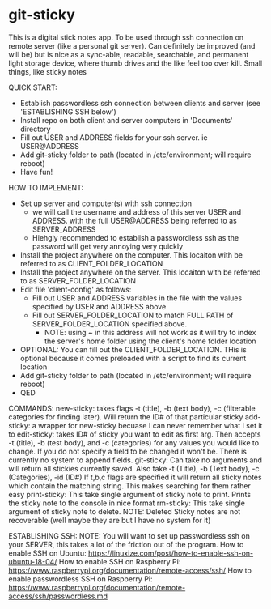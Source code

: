 # git-sticky
This is a digital stick notes app. To be used through ssh connection on remote server (like a personal git server). Can definitely be improved (and will be) 
 but is nice as a sync-able, readable, searchable, and permanent light storage device, where thumb drives and the like feel too over kill. 
 Small things, like sticky notes


QUICK START:
- Establish passwordless ssh connection between clients and server (see 'ESTABLISHING SSH below')
- Install repo on both client and server computers in 'Documents' directory 
- Fill out USER and ADDRESS fields for your ssh server. ie USER@ADDRESS
- Add git-sticky folder to path (located in /etc/environment; will require reboot)
- Have fun!


HOW TO IMPLEMENT:
- Set up server and computer(s) with ssh connection 
  - we will call the username and address of this server USER and ADDRESS. with the full USER@ADDRESS being referred to as SERVER_ADDRESS
  - Hiehgly recommended to establish a passwordless ssh as the password will get very annoying very quickly
- Install the project anywhere on the computer. This locaiton with be referred to as CLIENT_FOLDER_LOCATION
- Install the project anywhere on the server. This locaiton with be referred to as SERVER_FOLDER_LOCATION
- Edit file 'client-config' as follows:
  - Fill out USER and ADDRESS variables in the file with the values specified by USER and ADDRESS above 
  - Fill out SERVER_FOLDER_LOCATION to match FULL PATH of SERVER_FOLDER_LOCATION specified above. 
    - NOTE: using ~ in this address will not work as it will try to index the server's home folder using the client's home folder location
- OPTIONAL: You can fill out the CLIENT_FOLDER_LOCATION. THis is optional because it comes preloaded with a script to find its current location
- Add git-sticky folder to path (located in /etc/environment; will require reboot)
- QED


COMMANDS:
new-sticky: takes flags -t (title), -b (text body), -c (filterable categories for finding later). Will return the ID# of that particular sticky
add-sticky: a wrapper for new-sticky becuase I can never remember what I set it to
edit-sticky: takes ID# of sticky you want to edit as first arg. Then accepts -t (title), -b (test body), and -c (categories) for any values you 
              would like to change. If you do not specify a field to be changed it won't be. There is currently no system to append fields. 
git-sticky: Can take no arguments and will return all stickies currently saved. Also take -t (Title), -b (Text body), -c (Categories), -id (ID#) 
              If t,b,c flags are specified it will return all sticky notes which contain the matching string. This makes searching for them rather easy 
print-sticky: This take single argument of sticky note to print. Prints the sticky note to the console in nice format 
rm-sticky: This take single argument of sticky note to delete. NOTE: Deleted Sticky notes are not recoverable (well maybe they are but I have no system for it)


ESTABLISHING SSH:
NOTE: You will want to set up passwordless ssh on your SERVER, this takes a lot of the friction out of the program.
How to enable SSH on Ubuntu: https://linuxize.com/post/how-to-enable-ssh-on-ubuntu-18-04/
How to enable SSH on Raspberry Pi: https://www.raspberrypi.org/documentation/remote-access/ssh/
How to enable passwordless SSH on Raspberry Pi: https://www.raspberrypi.org/documentation/remote-access/ssh/passwordless.md

